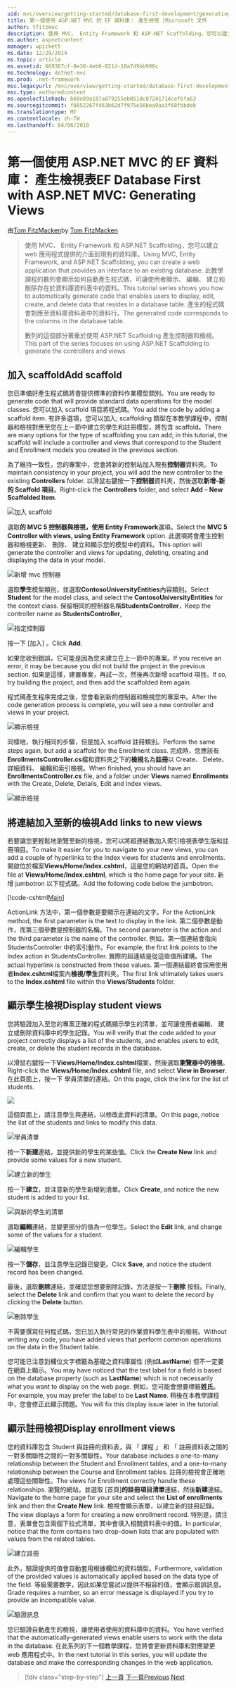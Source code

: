 ```yaml
---
uid: mvc/overview/getting-started/database-first-development/generating-views
title: 第一個使用 ASP.NET MVC 的 EF 資料庫： 產生檢視 |Microsoft 文件
author: tfitzmac
description: 使用 MVC、 Entity Framework 和 ASP.NET Scaffolding，您可以建立 web 應用程式提供的介面到現有的資料庫。 此教學課程里...
ms.author: aspnetcontent
manager: wpickett
ms.date: 12/29/2014
ms.topic: article
ms.assetid: 669367cf-8e30-4eb6-821d-10a7d9bb906c
ms.technology: dotnet-mvc
ms.prod: .net-framework
msc.legacyurl: /mvc/overview/getting-started/database-first-development/generating-views
msc.type: authoredcontent
ms.openlocfilehash: b60e89a187a879255eb051dc87241714cef6fa63
ms.sourcegitcommit: f8852267f463b62d7f975e56bea9aa3f68fbbdeb
ms.translationtype: MT
ms.contentlocale: zh-TW
ms.lasthandoff: 04/06/2018
---
```

<a name="ef-database-first-with-aspnet-mvc-generating-views"></a><span data-ttu-id="f6fe7-104">第一個使用 ASP.NET MVC 的 EF 資料庫： 產生檢視表</span><span class="sxs-lookup"><span data-stu-id="f6fe7-104">EF Database First with ASP.NET MVC: Generating Views</span></span>
====================
<span data-ttu-id="f6fe7-105">由[Tom FitzMacken](https://github.com/tfitzmac)</span><span class="sxs-lookup"><span data-stu-id="f6fe7-105">by [Tom FitzMacken](https://github.com/tfitzmac)</span></span>

> <span data-ttu-id="f6fe7-106">使用 MVC、 Entity Framework 和 ASP.NET Scaffolding，您可以建立 web 應用程式提供的介面到現有的資料庫。</span><span class="sxs-lookup"><span data-stu-id="f6fe7-106">Using MVC, Entity Framework, and ASP.NET Scaffolding, you can create a web application that provides an interface to an existing database.</span></span> <span data-ttu-id="f6fe7-107">此教學課程的數列會顯示如何自動產生程式碼，可讓使用者顯示、 編輯、 建立和刪除存在於資料庫資料表中的資料。</span><span class="sxs-lookup"><span data-stu-id="f6fe7-107">This tutorial series shows you how to automatically generate code that enables users to display, edit, create, and delete data that resides in a database table.</span></span> <span data-ttu-id="f6fe7-108">產生的程式碼會對應至資料庫資料表中的資料行。</span><span class="sxs-lookup"><span data-stu-id="f6fe7-108">The generated code corresponds to the columns in the database table.</span></span>
> 
> <span data-ttu-id="f6fe7-109">數列的這個部分著重於使用 ASP.NET Scaffolding 產生控制器和檢視。</span><span class="sxs-lookup"><span data-stu-id="f6fe7-109">This part of the series focuses on using ASP.NET Scaffolding to generate the controllers and views.</span></span>


## <a name="add-scaffold"></a><span data-ttu-id="f6fe7-110">加入 scaffold</span><span class="sxs-lookup"><span data-stu-id="f6fe7-110">Add scaffold</span></span>

<span data-ttu-id="f6fe7-111">您已準備好產生程式碼將會提供標準的資料作業模型類別。</span><span class="sxs-lookup"><span data-stu-id="f6fe7-111">You are ready to generate code that will provide standard data operations for the model classes.</span></span> <span data-ttu-id="f6fe7-112">您可以加入 scaffold 項目將程式碼。</span><span class="sxs-lookup"><span data-stu-id="f6fe7-112">You add the code by adding a scaffold item.</span></span> <span data-ttu-id="f6fe7-113">有許多選項，您可以加入; scaffolding 類型在本教學課程中，控制器和檢視對應至您在上一節中建立的學生和註冊模型，將包含 scaffold。</span><span class="sxs-lookup"><span data-stu-id="f6fe7-113">There are many options for the type of scaffolding you can add; in this tutorial, the scaffold will include a controller and views that correspond to the Student and Enrollment models you created in the previous section.</span></span>

<span data-ttu-id="f6fe7-114">為了維持一致性，您的專案中，您會將新的控制站加入現有**控制器**資料夾。</span><span class="sxs-lookup"><span data-stu-id="f6fe7-114">To maintain consistency in your project, you will add the new controller to the existing **Controllers** folder.</span></span> <span data-ttu-id="f6fe7-115">以滑鼠右鍵按一下**控制器**資料夾，然後選取**新增**–**新的 Scaffold 項目**。</span><span class="sxs-lookup"><span data-stu-id="f6fe7-115">Right-click the **Controllers** folder, and select **Add** – **New Scaffolded Item**.</span></span>

![加入 scaffold](generating-views/_static/image1.png)

<span data-ttu-id="f6fe7-117">選取**的 MVC 5 控制器與檢視，使用 Entity Framework**選項。</span><span class="sxs-lookup"><span data-stu-id="f6fe7-117">Select the **MVC 5 Controller with views, using Entity Framework** option.</span></span> <span data-ttu-id="f6fe7-118">此選項將會產生控制器和檢視更新、 刪除、 建立和顯示您的模型中的資料。</span><span class="sxs-lookup"><span data-stu-id="f6fe7-118">This option will generate the controller and views for updating, deleting, creating and displaying the data in your model.</span></span>

![新增 mvc 控制器](generating-views/_static/image2.png)

<span data-ttu-id="f6fe7-120">選取**學生**模型類別，並選取**ContosoUniversityEntities**內容類別。</span><span class="sxs-lookup"><span data-stu-id="f6fe7-120">Select **Student** for the model class, and select the **ContosoUniversityEntities** for the context class.</span></span> <span data-ttu-id="f6fe7-121">保留相同的控制器名稱**StudentsController**，</span><span class="sxs-lookup"><span data-stu-id="f6fe7-121">Keep the controller name as **StudentsController**,</span></span>

![指定控制器](generating-views/_static/image3.png)

<span data-ttu-id="f6fe7-123">按一下 [加入] 。</span><span class="sxs-lookup"><span data-stu-id="f6fe7-123">Click **Add**.</span></span>

<span data-ttu-id="f6fe7-124">如果您收到錯誤，它可能是因為您未建立在上一節中的專案。</span><span class="sxs-lookup"><span data-stu-id="f6fe7-124">If you receive an error, it may be because you did not build the project in the previous section.</span></span> <span data-ttu-id="f6fe7-125">如果是這樣，建置專案，再試一次，然後再次新增 scaffold 項目。</span><span class="sxs-lookup"><span data-stu-id="f6fe7-125">If so, try building the project, and then add the scaffolded item again.</span></span>

<span data-ttu-id="f6fe7-126">程式碼產生程序完成之後，您會看到新的控制器和檢視您的專案中。</span><span class="sxs-lookup"><span data-stu-id="f6fe7-126">After the code generation process is complete, you will see a new controller and views in your project.</span></span>

![顯示檢視](generating-views/_static/image4.png)

<span data-ttu-id="f6fe7-128">同樣地，執行相同的步驟，但是加入 scaffold 註冊類別。</span><span class="sxs-lookup"><span data-stu-id="f6fe7-128">Perform the same steps again, but add a scaffold for the Enrollment class.</span></span> <span data-ttu-id="f6fe7-129">完成時，您應該有**EnrollmentsController.cs**檔和資料夾之下的**檢視**名為**註冊**以 Create、 Delete、 詳細資料、 編輯和索引檢視。</span><span class="sxs-lookup"><span data-stu-id="f6fe7-129">When finished, you should have an **EnrollmentsController.cs** file, and a folder under **Views** named **Enrollments** with the Create, Delete, Details, Edit and Index views.</span></span>

![顯示檢視](generating-views/_static/image5.png)

## <a name="add-links-to-new-views"></a><span data-ttu-id="f6fe7-131">將連結加入至新的檢視</span><span class="sxs-lookup"><span data-stu-id="f6fe7-131">Add links to new views</span></span>

<span data-ttu-id="f6fe7-132">若要讓您更輕鬆地瀏覽至新的檢視，您可以將超連結數加入索引檢視表學生版和註冊項目。</span><span class="sxs-lookup"><span data-stu-id="f6fe7-132">To make it easier for you to navigate to your new views, you can add a couple of hyperlinks to the Index views for students and enrollments.</span></span> <span data-ttu-id="f6fe7-133">開啟位於檔案**Views/Home/Index.cshtml**，這是您的網站的首頁。</span><span class="sxs-lookup"><span data-stu-id="f6fe7-133">Open the file at **Views/Home/Index.cshtml**, which is the home page for your site.</span></span> <span data-ttu-id="f6fe7-134">新增 jumbotron 以下程式碼。</span><span class="sxs-lookup"><span data-stu-id="f6fe7-134">Add the following code below the jumbotron.</span></span>

[!code-cshtml[Main](generating-views/samples/sample1.cshtml)]

<span data-ttu-id="f6fe7-135">ActionLink 方法中，第一個參數是要顯示在連結的文字。</span><span class="sxs-lookup"><span data-stu-id="f6fe7-135">For the ActionLink method, the first parameter is the text to display in the link.</span></span> <span data-ttu-id="f6fe7-136">第二個參數是動作，而第三個參數是控制器的名稱。</span><span class="sxs-lookup"><span data-stu-id="f6fe7-136">The second parameter is the action and the third parameter is the name of the controller.</span></span> <span data-ttu-id="f6fe7-137">例如，第一個連結會指向 StudentsController 中的索引動作。</span><span class="sxs-lookup"><span data-stu-id="f6fe7-137">For example, the first link points to the Index action in StudentsController.</span></span> <span data-ttu-id="f6fe7-138">實際的超連結是從這些值所建構。</span><span class="sxs-lookup"><span data-stu-id="f6fe7-138">The actual hyperlink is constructed from these values.</span></span> <span data-ttu-id="f6fe7-139">第一個連結最終會採用使用者**Index.cshtml**檔案內**檢視/學生**資料夾。</span><span class="sxs-lookup"><span data-stu-id="f6fe7-139">The first link ultimately takes users to the **Index.cshtml** file within the **Views/Students** folder.</span></span>

## <a name="display-student-views"></a><span data-ttu-id="f6fe7-140">顯示學生檢視</span><span class="sxs-lookup"><span data-stu-id="f6fe7-140">Display student views</span></span>

<span data-ttu-id="f6fe7-141">您將驗證加入至您的專案正確的程式碼顯示學生的清單，並可讓使用者編輯、 建立或刪除資料庫中的學生記錄。</span><span class="sxs-lookup"><span data-stu-id="f6fe7-141">You will verify that the code added to your project correctly displays a list of the students, and enables users to edit, create, or delete the student records in the database.</span></span>

<span data-ttu-id="f6fe7-142">以滑鼠右鍵按一下**Views/Home/Index.cshtml**檔案，然後選取**瀏覽器中的檢視**。</span><span class="sxs-lookup"><span data-stu-id="f6fe7-142">Right-click the **Views/Home/Index.cshtml** file, and select **View in Browser**.</span></span> <span data-ttu-id="f6fe7-143">在此頁面上，按一下 學員清單的連結。</span><span class="sxs-lookup"><span data-stu-id="f6fe7-143">On this page, click the link for the list of students.</span></span>

![](generating-views/_static/image6.png)

<span data-ttu-id="f6fe7-144">這個頁面上，請注意學生與連結，以修改此資料的清單。</span><span class="sxs-lookup"><span data-stu-id="f6fe7-144">On this page, notice the list of the students and links to modify this data.</span></span>

![學員清單](generating-views/_static/image7.png)

<span data-ttu-id="f6fe7-146">按一下**新建**連結，並提供新的學生的某些值。</span><span class="sxs-lookup"><span data-stu-id="f6fe7-146">Click the **Create New** link and provide some values for a new student.</span></span>

![建立新的學生](generating-views/_static/image8.png)

<span data-ttu-id="f6fe7-148">按一下**建立**，並注意新的學生新增到清單。</span><span class="sxs-lookup"><span data-stu-id="f6fe7-148">Click **Create**, and notice the new student is added to your list.</span></span>

![與新的學生的清單](generating-views/_static/image9.png)

<span data-ttu-id="f6fe7-150">選取**編輯**連結，並變更部分的值為一位學生。</span><span class="sxs-lookup"><span data-stu-id="f6fe7-150">Select the **Edit** link, and change some of the values for a student.</span></span>

![編輯學生](generating-views/_static/image10.png)

<span data-ttu-id="f6fe7-152">按一下**儲存**，並注意學生記錄已變更。</span><span class="sxs-lookup"><span data-stu-id="f6fe7-152">Click **Save**, and notice the student record has been changed.</span></span>

<span data-ttu-id="f6fe7-153">最後，選取**刪除**連結，並確認您想要刪除記錄，方法是按一下**刪除** 按鈕。</span><span class="sxs-lookup"><span data-stu-id="f6fe7-153">Finally, select the **Delete** link and confirm that you want to delete the record by clicking the **Delete** button.</span></span>

![刪除學生](generating-views/_static/image11.png)

<span data-ttu-id="f6fe7-155">不需要撰寫任何程式碼，您已加入執行常見的作業資料學生表中的檢視。</span><span class="sxs-lookup"><span data-stu-id="f6fe7-155">Without writing any code, you have added views that perform common operations on the data in the Student table.</span></span>

<span data-ttu-id="f6fe7-156">您可能已注意到欄位文字標籤為基礎之資料庫屬性 (例如**LastName**) 但不一定要在網頁上顯示。</span><span class="sxs-lookup"><span data-stu-id="f6fe7-156">You may have noticed that the text label for a field is based on the database property (such as **LastName**) which is not necessarily what you want to display on the web page.</span></span> <span data-ttu-id="f6fe7-157">例如，您可能會想要標籤**姓氏**。</span><span class="sxs-lookup"><span data-stu-id="f6fe7-157">For example, you may prefer the label to be **Last Name**.</span></span> <span data-ttu-id="f6fe7-158">稍後在本教學課程中，您會修正此顯示問題。</span><span class="sxs-lookup"><span data-stu-id="f6fe7-158">You will fix this display issue later in the tutorial.</span></span>

## <a name="display-enrollment-views"></a><span data-ttu-id="f6fe7-159">顯示註冊檢視</span><span class="sxs-lookup"><span data-stu-id="f6fe7-159">Display enrollment views</span></span>

<span data-ttu-id="f6fe7-160">您的資料庫包含 Student 與註冊的資料表，與 「 課程 」 和 「 註冊資料表之間的一對多關聯性之間的一對多關聯性。</span><span class="sxs-lookup"><span data-stu-id="f6fe7-160">Your database includes a one-to-many relationship between the Student and Enrollment tables, and a one-to-many relationship between the Course and Enrollment tables.</span></span> <span data-ttu-id="f6fe7-161">註冊的檢視會正確地處理這些關聯性。</span><span class="sxs-lookup"><span data-stu-id="f6fe7-161">The views for Enrollment correctly handle these relationships.</span></span> <span data-ttu-id="f6fe7-162">瀏覽的網站，並選取 [首頁]**的註冊項目清單**連結，然後**新建**連結。</span><span class="sxs-lookup"><span data-stu-id="f6fe7-162">Navigate to the home page for your site and select the **List of enrollments** link and then the **Create New** link.</span></span> <span data-ttu-id="f6fe7-163">檢視會顯示表單，以建立新的註冊記錄。</span><span class="sxs-lookup"><span data-stu-id="f6fe7-163">The view displays a form for creating a new enrollment record.</span></span> <span data-ttu-id="f6fe7-164">特別是，請注意，表單會包含兩個下拉式清單，其中會填入相關資料表中的值。</span><span class="sxs-lookup"><span data-stu-id="f6fe7-164">In particular, notice that the form contains two drop-down lists that are populated with values from the related tables.</span></span>

![建立註冊](generating-views/_static/image12.png)

<span data-ttu-id="f6fe7-166">此外，驗證提供的值會自動套用根據欄位的資料類型。</span><span class="sxs-lookup"><span data-stu-id="f6fe7-166">Furthermore, validation of the provided values is automatically applied based on the data type of the field.</span></span> <span data-ttu-id="f6fe7-167">等級需要數字，因此如果您嘗試以提供不相容的值，會顯示錯誤訊息。</span><span class="sxs-lookup"><span data-stu-id="f6fe7-167">Grade requires a number, so an error message is displayed if you try to provide an incompatible value.</span></span>

![驗證訊息](generating-views/_static/image13.png)

<span data-ttu-id="f6fe7-169">您已驗證自動產生的檢視，讓使用者使用的資料庫中的資料。</span><span class="sxs-lookup"><span data-stu-id="f6fe7-169">You have verified that the automatically-generated views enable users to work with the data in the database.</span></span> <span data-ttu-id="f6fe7-170">在此系列的下一個教學課程，您將會更新資料庫和對應變更 web 應用程式中。</span><span class="sxs-lookup"><span data-stu-id="f6fe7-170">In the next tutorial in this series, you will update the database and make the corresponding changes in the web application.</span></span>

> [!div class="step-by-step"]
> <span data-ttu-id="f6fe7-171">[上一頁](creating-the-web-application.md)
> [下一頁](changing-the-database.md)</span><span class="sxs-lookup"><span data-stu-id="f6fe7-171">[Previous](creating-the-web-application.md)
[Next](changing-the-database.md)</span></span>
